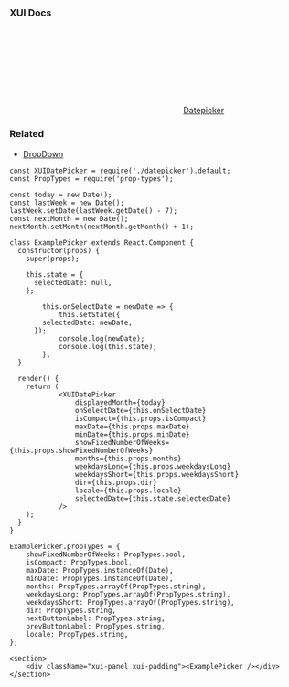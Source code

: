 ### XUI Docs

<div class="xui-margin-vertical">
	<div>
		<svg focusable="false" class="xui-icon xui-icon-inline xui-icon-large xui-icon-color-blue"> <use xlink:href="#xui-icon-bookmark" role="presentation"/></svg>
		<span><a href="../section-datepicker.html#datepicker">Datepicker</a></span>
	</div>
</div>

### Related

* [DropDown](#dropdown)

```
const XUIDatePicker = require('./datepicker').default;
const PropTypes = require('prop-types');

const today = new Date();
const lastWeek = new Date();
lastWeek.setDate(lastWeek.getDate() - 7);
const nextMonth = new Date();
nextMonth.setMonth(nextMonth.getMonth() + 1);

class ExamplePicker extends React.Component {
  constructor(props) {
    super(props);

    this.state = {
      selectedDate: null,
    };

		this.onSelectDate = newDate => {
			this.setState({
        selectedDate: newDate,
      });
			console.log(newDate);
			console.log(this.state);
		};
  }

  render() {
    return (
			<XUIDatePicker
				displayedMonth={today}
				onSelectDate={this.onSelectDate}
				isCompact={this.props.isCompact}
				maxDate={this.props.maxDate}
				minDate={this.props.minDate}
				showFixedNumberOfWeeks={this.props.showFixedNumberOfWeeks}
				months={this.props.months}
				weekdaysLong={this.props.weekdaysLong}
				weekdaysShort={this.props.weekdaysShort}
				dir={this.props.dir}
				locale={this.props.locale}
				selectedDate={this.state.selectedDate}
			/>
    );
  }
}

ExamplePicker.propTypes = {
	showFixedNumberOfWeeks: PropTypes.bool,
	isCompact: PropTypes.bool,
	maxDate: PropTypes.instanceOf(Date),
	minDate: PropTypes.instanceOf(Date),
	months: PropTypes.arrayOf(PropTypes.string),
	weekdaysLong: PropTypes.arrayOf(PropTypes.string),
	weekdaysShort: PropTypes.arrayOf(PropTypes.string),
	dir: PropTypes.string,
	nextButtonLabel: PropTypes.string,
	prevButtonLabel: PropTypes.string,
	locale: PropTypes.string,
};

<section>
	<div className="xui-panel xui-padding"><ExamplePicker /></div>
</section>
```
